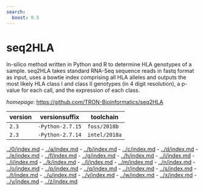 ```yaml
---
search:
  boost: 0.5
---
```

# seq2HLA

In-silico method written in Python and R to determine HLA genotypes of a sample.  seq2HLA takes standard RNA-Seq sequence reads in fastq format as input,  uses a bowtie index comprising all HLA alleles and outputs the most likely  HLA class I and class II genotypes (in 4 digit resolution),  a p-value for each call, and the expression of each class.

*homepage*: <https://github.com/TRON-Bioinformatics/seq2HLA>

version | versionsuffix | toolchain
--------|---------------|----------
``2.3`` | ``-Python-2.7.15`` | ``foss/2018b``
``2.3`` | ``-Python-2.7.14`` | ``intel/2018a``

[../0/index.md](0) - [../a/index.md](a) - [../b/index.md](b) - [../c/index.md](c) - [../d/index.md](d) - [../e/index.md](e) - [../f/index.md](f) - [../g/index.md](g) - [../h/index.md](h) - [../i/index.md](i) - [../j/index.md](j) - [../k/index.md](k) - [../l/index.md](l) - [../m/index.md](m) - [../n/index.md](n) - [../o/index.md](o) - [../p/index.md](p) - [../q/index.md](q) - [../r/index.md](r) - [../s/index.md](s) - [../t/index.md](t) - [../u/index.md](u) - [../v/index.md](v) - [../w/index.md](w) - [../x/index.md](x) - [../y/index.md](y) - [../z/index.md](z)

